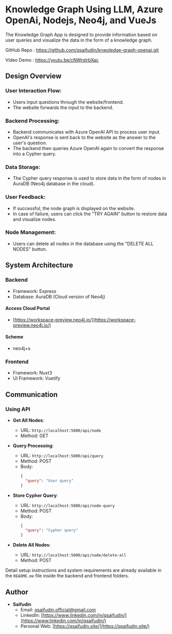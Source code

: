 # Knowledge Graph Using LLM, Azure OpenAi, Nodejs, Neo4j, and VueJs

The Knowledge Graph App is designed to provide information based on user queries and visualize the data in the form of a knowledge graph.

GitHub Repo : https://github.com/qsaifudin/knwoledge-graph-openai.git

Video Demo : https://youtu.be/cNWrqlrbXac

## Design Overview

### User Interaction Flow:

- Users input questions through the website/frontend.
- The website forwards the input to the backend.

### Backend Processing:

- Backend communicates with Azure OpenAI API to process user input.
- OpenAI's response is sent back to the website as the answer to the user's question.
- The backend then queries Azure OpenAI again to convert the response into a Cypher query.

### Data Storage:

- The Cypher query response is used to store data in the form of nodes in AuraDB (Neo4j database in the cloud).

### User Feedback:

- If successful, the node graph is displayed on the website.
- In case of failure, users can click the "TRY AGAIN" button to restore data and visualize nodes.

### Node Management:

- Users can delete all nodes in the database using the "DELETE ALL NODES" button.

## System Architecture

### Backend

- Framework: Express
- Database: AuraDB (Cloud version of Neo4j)

#### Access Cloud Portal

- [https://workspace-preview.neo4j.io/](https://workspace-preview.neo4j.io/)

#### Scheme

- neo4j+s


### Frontend

- Framework: Nuxt3
- UI Framework: Vuetify

## Communication

### Using API

- **Get All Nodes**: 
  - URL: `http://localhost:5000/api/node`
  - Method: GET

- **Query Processing**: 
  - URL: `http://localhost:5000/api/query`
  - Method: POST
  - Body:	
    ```json
    {
      "query": "User query"
    }
    ```

- **Store Cypher Query**: 
  - URL: `http://localhost:5000/api/node-query`
  - Method: POST
  - Body:
    ```json
    {
      "query": "Cypher query"
    }
    ```

- **Delete All Nodes**: 
  - URL: `http://localhost:5000/api/node/delete-all`
  - Method: POST


Detail setup instructions and system requirements are already available in the `README.me` file inside the backend and frontend folders.

## Author

- **Saifudin**
  - Email: qsaifudin.official@gmail.com
  - LinkedIn: [https://www.linkedin.com/in/qsaifudin/](https://www.linkedin.com/in/qsaifudin/)
  - Personal Web: [https://qsaifudin.site/](https://qsaifudin.site/)

